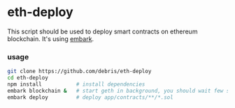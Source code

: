# eth-deploy
This script should be used to deploy smart contracts on ethereum blockchain.
It's using [embark](https://github.com/iurimatias/embark-framework).

### usage

```bash
git clone https://github.com/debris/eth-deploy
cd eth-deploy
npm install           # install dependencies
embark blockchain &   # start geth in background, you should wait few seconds after that
embark deploy         # deploy app/contracts/**/*.sol
```

